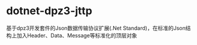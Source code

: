 # dotnet-dpz3-jttp

基于dpz3开发套件的Json数据传输协议扩展(.Net Standard)，在标准的Json结构上加入Header、Data、Message等标准化的顶层对象